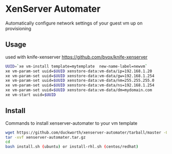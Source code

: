 # XenServer Automater

Automatically configure network settings of your guest vm up on provisioning

## Usage

used with knife-xenserver https://github.com/bvox/knife-xenserver


```sh
UUID=`xe vm-install template=mytemplate  new-name-label=newvm`
xe vm-param-set uuid=$UUID xenstore-data:vm-data/ip=192.168.1.20
xe vm-param-set uuid=$UUID xenstore-data:vm-data/gw=192.168.1.254
xe vm-param-set uuid=$UUID xenstore-data:vm-data/nm=255.255.255.0
xe vm-param-set uuid=$UUID xenstore-data:vm-data/ns=192.168.1.254
xe vm-param-set uuid=$UUID xenstore-data:vm-data/dm=mydomain.com
xe vm-start uuid=$UUID
```

## Install

Commands to install xenserver-automater to your vm template

```sh
wget https://github.com/duckworth/xenserver-automater/tarball/master -O xenserver-automater.tar.gz
tar -xvf xenserver-automater.tar.gz
cd 
bash install.sh (ubuntu) or install-rhl.sh (centos/redhat)
```
